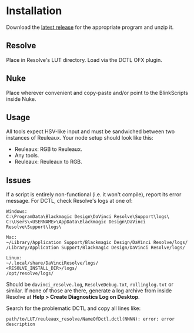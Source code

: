 # Installation

Download the [latest release](https://github.com/hotgluebanjo/reuleaux/releases/latest) for the appropriate program and unzip it.

## Resolve

Place in Resolve's LUT directory. Load via the DCTL OFX plugin.

## Nuke

Place wherever convenient and copy-paste and/or point to the BlinkScripts inside Nuke.

## Usage

All tools expect HSV-like input and must be sandwiched between two instances of Reuleaux. Your node setup should look like this:

- Reuleaux: RGB to Reuleaux.
- Any tools.
- Reuleaux: Reuleaux to RGB.

## Issues

If a script is entirely non-functional (i.e. it won't compile), report its error message. For DCTL, check Resolve's logs at one of:

```
Windows:
C:\ProgramData\Blackmagic Design\DaVinci Resolve\Support\logs\
C:\Users\<USERNAME>\AppData\Blackmagic Design\DaVinci Resolve\Support\logs\

Mac:
~/Library/Application Support/Blackmagic Design/DaVinci Resolve/logs/
/Library/Application Support/Blackmagic Design/DaVinci Resolve/logs/

Linux:
~/.local/share/DaVinciResolve/logs/
<RESOLVE_INSTALL_DIR>/logs/
/opt/resolve/logs/
```

Should be `davinci_resolve.log`, `ResolveDebug.txt`, `rollinglog.txt` or similar. If none of those are there, generate a log archive from inside Resolve at **Help > Create Diagnostics Log on Desktop**.

Search for the problematic DCTL and copy all lines like:

```
path/to/LUT/reuleaux_resolve/NameOfDctl.dctl(NNNN): error: error description
```
